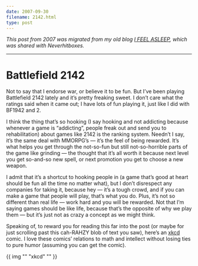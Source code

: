 ```yaml
---
date: 2007-09-30
filename: 2142.html
type: post
---
```


_This post from 2007 was migrated from my old blog [I FEEL
ASLEEP](https://ifeelasleep.wordpress.com/), which was shared with
Neverhitboxes._

---

# Battlefield 2142

Not to say that I endorse war, or believe it to be fun. But I’ve been playing
Battlefield 2142 lately and it’s pretty freaking sweet. I don’t care what the
ratings said when it came out; I have lots of fun playing it, just like I did
with BF1942 and 2.

I think the thing that’s so hooking (I say hooking and not addicting because
whenever a game is “addicting”, people freak out and send you to rehabilitation)
about games like 2142 is the ranking system. Needn’t I say, it’s the same deal
with MMORPG’s — it’s the feel of being rewarded. It’s what helps you get through
the not-so-fun but still not-so-horrible parts of the game like grinding — the
thought that it’s all worth it because next level you get so-and-so new spell,
or next promotion you get to choose a new weapon.

I admit that it’s a shortcut to hooking people in (a game that’s good at heart
should be fun all the time no matter what), but I don’t disrespect any companies
for taking it, because hey — it’s a tough crowd, and if you can make a game that
people will play, that’s what you do. Plus, it’s not so different than real life
— work hard and you will be rewarded. Not that I’m saying games should be like
life, because that’s the opposite of why we play them — but it’s just not as
crazy a concept as we might think.

Speaking of, to reward you for reading this far into the post (or maybe for just
scrolling past this cah-RAHZY blob of text you saw), here’s an
[xkcd](http://xkcd.com/) comic. I love these comics’ relations to math and
intellect without losing ties to pure humor (assuming you can get the comic).

{{ img "" "xkcd" "" }}
